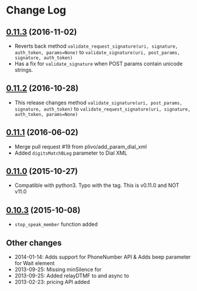 # Change Log

## [0.11.3](https://github.com/plivo/plivo-python/tree/0.11.3) (2016-11-02)

- Reverts back method `validate_request_signature(uri, signature, auth_token, params=None)` to `validate_signature(uri, post_params, signature, auth_token)`
- Has a fix for `validate_signature` when POST params contain unicode strings.

## [0.11.2](https://github.com/plivo/plivo-python/tree/v0.11.2) (2016-10-28)

- This release changes method `validate_signature(uri, post_params, signature, auth_token)` to `validate_request_signature(uri, signature, auth_token, params=None)`

## [0.11.1](https://github.com/plivo/plivo-python/tree/v0.11.1) (2016-06-02)

- Merge pull request #19 from plivo/add_param_dial_xml
- Added `digitsMatchBLeg` parameter to Dial XML

## [0.11.0](https://github.com/plivo/plivo-python/tree/v11.0) (2015-10-27)

- Compatible with python3. Typo with the tag. This is v0.11.0 and NOT v11.0

## [0.10.3](https://github.com/plivo/plivo-python/tree/v0.10.3) (2015-10-08)

- `stop_speak_member` function added

## Other changes
* 2014-01-14: Adds support for PhoneNumber API & Adds beep parameter for Wait element
* 2013-09-25: Missing minSilence for <Wait>
* 2013-09-25: Added relayDTMF to <Conference> and async to <DTMF>
* 2013-02-23: pricing API added
